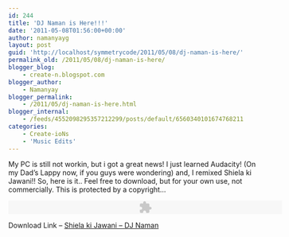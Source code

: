 ```yaml
---
id: 244
title: 'DJ Naman is Here!!!'
date: '2011-05-08T01:56:00+00:00'
author: namanyayg
layout: post
guid: 'http://localhost/symmetrycode/2011/05/08/dj-naman-is-here/'
permalink_old: /2011/05/08/dj-naman-is-here/
blogger_blog:
    - create-n.blogspot.com
blogger_author:
    - Namanyay
blogger_permalink:
    - /2011/05/dj-naman-is-here.html
blogger_internal:
    - /feeds/4552098295357212299/posts/default/6560340101674768211
categories:
    - Create-ioNs
    - 'Music Edits'
---
```


My PC is still not workin, but i got a great news! I just learned Audacity! (On my Dad’s Lappy now, if you guys were wondering) and, I remixed Shiela ki Jawani!! So, here is it.. Feel free to download, but for your own use, not commercially. This is protected by a copyright…

<embed align-="" center="" height="27" src="http://www.google.com/reader/ui/3523697345-audio-player.swf?audioUrl=https://sites.google.com/site/animationbyn/shiela-ki-jawani-by-dj-naman/ShielakiJawanibyDJNaman.mp3?attredirects=0&d=1" type="application/x-shockwave-flash" width="550" wmode="transparent">

Download Link – [Shiela ki Jawani – DJ Naman](https://sites.google.com/site/animationbyn/shiela-ki-jawani-by-dj-naman/ShielakiJawanibyDJNaman.mp3?attredirects=0&d=1)